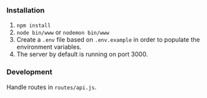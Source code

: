 ### Installation
1. `npm install`
2. `node bin/www` or `nodemon bin/www`
3. Create a `.env` file based on `.env.example` in order to populate the environment variables.
4. The server by default is running on port 3000.

### Development
Handle routes in `routes/api.js`.

